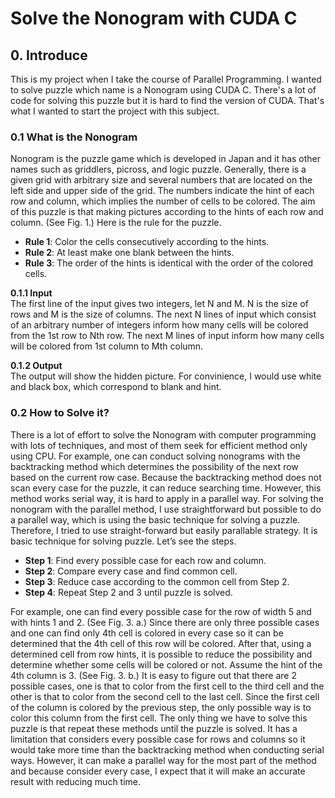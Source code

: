 # Solve the Nonogram with CUDA C
## 0. Introduce

This is my project when I take the course of Parallel Programming. I wanted to solve puzzle which name is a Nonogram using CUDA C.  There's a lot of code for solving this puzzle but it is hard to find the version of CUDA. That's what I wanted to start the project with this subject.

### 0.1 What is the Nonogram
Nonogram is the puzzle game which is developed in Japan and it has other names such as griddlers, picross, and logic puzzle. Generally, there is a given grid with arbitrary size and several numbers that are located on the left side and upper side of the grid. The numbers indicate the hint of each row and column, which implies the number of cells to be colored. The aim of this puzzle is that making pictures according to the hints of each row and column. (See Fig. 1.)  Here is the rule for the puzzle.  
- __Rule 1__: Color the cells consecutively according to the hints.  
- __Rule 2__: At least make one blank between the hints.
- __Rule 3__: The order of the hints is identical with the order of the colored cells.

__0.1.1 Input__  
The first line of the input gives two integers, let N and M. N is the size of rows and M is the size of columns. The next N lines of input which consist of an arbitrary number of integers inform how many cells will be colored from the 1st row to Nth row. The next M lines of input inform how many cells will be colored from 1st column to Mth column.

__0.1.2 Output__  
The output will show the hidden picture. For convinience, I would use white and black box, which correspond to blank and hint. 


### 0.2 How to Solve it?  
There is a lot of effort to solve the Nonogram with computer programming with lots of techniques, and most of them seek for efficient method only using CPU. For example, one can conduct solving nonograms with the backtracking method which determines the possibility of the next row based on the current row case. Because the backtracking method does not scan every case for the puzzle, it can reduce searching time. However, this method works serial way, it is hard to apply in a parallel way. For solving the nonogram with the parallel method, I use straightforward but possible to do a parallel way, which is using the basic technique for solving a puzzle. Therefore, I tried to use straight-forward but easily parallable strategy.  It is basic technique for solving puzzle. Let’s see the steps.  
- __Step 1__: Find every possible case for each row and column.  
- __Step 2__: Compare every case and find common cell.  
- __Step 3__: Reduce case according to the common cell from Step 2.  
- __Step 4__: Repeat Step 2 and 3 until puzzle is solved.   

For example, one can find every possible case for the row of width 5 and with hints 1 and 2. (See Fig. 3. a.) Since there are only three possible cases and one can find only 4th cell is colored in every case so it can be determined that the 4th cell of this row will be colored. After that, using a determined cell from row hints, it is possible to reduce the possibility and determine whether some cells will be colored or not. Assume the hint of the 4th column is 3. (See Fig. 3. b.) It is easy to figure out that there are 2 possible cases, one is that to color from the first cell to the third cell and the other is that to color from the second cell to the last cell. Since the first cell of the column is colored by the previous step, the only possible way is to color this column from the first cell. The only thing we have to solve this puzzle is that repeat these methods until the puzzle is solved. It has a limitation that considers every possible case for rows and columns so it would take more time than the backtracking method when conducting serial ways. However, it can make a parallel way for the most part of the method and because consider every case, I expect that it will make an accurate result with reducing much time.
